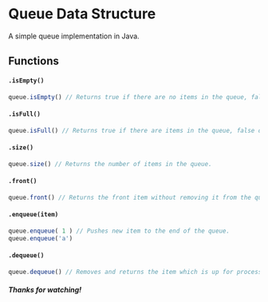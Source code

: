 # Queue Data Structure
A simple queue implementation in Java.

## Functions
#### `.isEmpty()`
```js
queue.isEmpty() // Returns true if there are no items in the queue, false otherwise.
```

#### `.isFull()`
```js
queue.isFull() // Returns true if there are items in the queue, false otherwise.
```

#### `.size()`
```js
queue.size() // Returns the number of items in the queue.
```

#### `.front()`
```js
queue.front() // Returns the front item without removing it from the queue.
```

#### `.enqueue(item)`
```js
queue.enqueue( 1 ) // Pushes new item to the end of the queue.
queue.enqueue('a')
```

#### `.dequeue()`
```js
queue.dequeue() // Removes and returns the item which is up for processing.
```

##### Thanks for watching!
